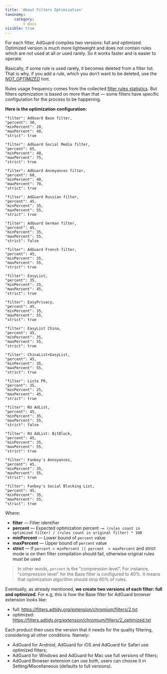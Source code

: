 ```yaml
---
title: 'About Filters Optimization'
taxonomy:
    category:
        - docs
visible: true
---
```


For each filter, AdGuard compiles two versions: full and optimized. Optimized version is much more lightweight and does not contain rules which are not used at all or used rarely. So it works faster and is easier to operate. 

Basically, if some rule is used rarely, it becomes deleted from a filter list. That is why, if you add a rule, which you don’t want to be deleted, use the *[NOT_OPTIMIZED](https://kb.adguard.com/en/general/how-to-create-your-own-ad-filters#not_optimized)* hint. 

Rules usage frequency comes from the collected [filter rules statistics](https://kb.adguard.com/en/general/filter-rules-statistics). But filters optimization is based on more than that — some filters have specific configuration for the process to be happening.

**Here is the optimization configuration:**
```
"filter": AdGuard Base filter,
"percent": 30,
"minPercent": 20,
"maxPercent": 40,
"strict": true

"filter": AdGuard Social Media filter,
"percent": 65,
"minPercent": 40,
"maxPercent": 75,
"strict": true

"filter": AdGuard Annoyances filter,
"percent": 60,
"minPercent": 40,
"maxPercent": 70,
"strict": true

"filter": AdGuard Russian filter,
"percent": 45,
"minPercent": 35,
"maxPercent": 55,
"strict": true

"filter": AdGuard German filter,
"percent": 45,
"minPercent": 35,
"maxPercent": 55,
"strict": false

"filter": AdGuard French filter,
"percent": 45,
"minPercent": 35,
"maxPercent": 55,
"strict": true

"filter": EasyList,
"percent": 35,
"minPercent": 25,
"maxPercent": 45,
"strict": true

"filter": EasyPrivacy,
"percent": 45,
"minPercent": 35,
"maxPercent": 55,
"strict": true

"filter": EasyList China,
"percent": 45,
"minPercent": 35,
"maxPercent": 55,
"strict": true

"filter": ChinaList+EasyList,
"percent": 45,
"minPercent": 35,
"maxPercent": 55,
"strict": true

"filter": Liste FR,
"percent": 35,
"minPercent": 25,
"maxPercent": 45,
"strict": true

"filter": RU AdList,
"percent": 45,
"minPercent": 35,
"maxPercent": 55,
"strict": false

"filter": RU AdList: BitBlock,
"percent": 45,
"minPercent": 35,
"maxPercent": 55,
"strict": true

"filter": Fanboy's Annoyances,
"percent": 45,
"minPercent": 35,
"maxPercent": 55,
"strict": true

"filter": Fanboy's Social Blocking List,
"percent": 45,
"minPercent": 35,
"maxPercent": 55,
"strict": true
```

Where:

* **filter** — Filter identifier
* **percent** — Expected optimization percent `~= (rules count in optimized filter) / (rules count in original filter) * 100`
* **minPercent** — Lower bound of `percent` value
* **maxPercent** — Upper bound of `percent` value
* **strict** — If `percent < minPercent || percent  > maxPercent` and strict mode is on then filter compilation should fail, otherwise original rules must be used

>In other words, `percent` is the "compression level".
>For instance, "compression level" for the Base filter is configured to 40%. It means that optimization algorithm should strip 60% of rules.


Eventually, as already mentioned, **we create two versions of each filter: full and optimized**. 
For e.g, this is how the Base filter for AdGuard browser extension looks like:
- full: https://filters.adtidy.org/extension/chromium/filters/2.txt
- optimized: https://filters.adtidy.org/extension/chromium/filters/2_optimized.txt


Each product then uses the version that it needs for the quality filtering, considering all other conditions. Namely:
- AdGuard for Android, AdGuard for iOS and AdGuard for Safari use optimized filters;
- AdGuard for Windows and AdGuard for Mac use full versions of filters;
- AdGuard Browser extension can use both, users can choose it in Setting/Miscellaneous (defaults to full versions).
